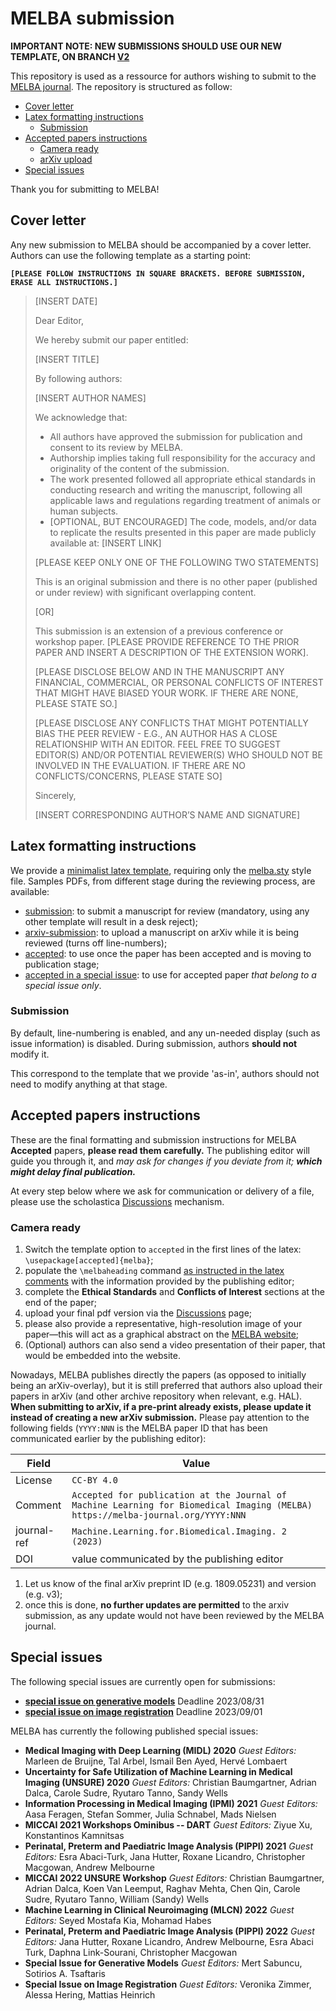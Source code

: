 # MELBA submission

**IMPORTANT NOTE: NEW SUBMISSIONS SHOULD USE OUR NEW TEMPLATE, ON BRANCH [V2](https://github.com/melba-journal/submission/tree/v2)**

This repository is used as a ressource for authors wishing to submit to the [MELBA journal](https://www.melba-journal.org). The repository is structured as follow:
* [Cover letter](#cover-letter)
* [Latex formatting instructions](#latex-formatting-instructions)
    * [Submission](#submission)
* [Accepted papers instructions](#accepted-papers-instructions)
    * [Camera ready](#camera-ready)
    * [arXiv upload](#arxiv-upload)
* [Special issues](#special-issues)

Thank you for submitting to MELBA!

## Cover letter
Any new submission to MELBA should be accompanied by a cover letter. Authors can use the following template as a starting point:

**`[PLEASE FOLLOW INSTRUCTIONS IN SQUARE BRACKETS. BEFORE SUBMISSION, ERASE ALL INSTRUCTIONS.]`**

>
> [INSERT DATE]
>
> Dear Editor,
>
> We hereby submit our paper entitled:
>
> [INSERT TITLE]
>
> By following authors:
>
> [INSERT AUTHOR NAMES]
>
> We acknowledge that:
> - All authors have approved the submission for publication and consent to its review by MELBA.
> - Authorship implies taking full responsibility for the accuracy and originality of the content of the submission.
> - The work presented followed all appropriate ethical standards in conducting research and writing the manuscript, following all applicable laws and regulations regarding treatment of animals or human subjects.
> - [OPTIONAL, BUT ENCOURAGED] The code, models, and/or data to replicate the results presented in this paper are made publicly available at: [INSERT LINK]
>
> [PLEASE KEEP ONLY ONE OF THE FOLLOWING TWO STATEMENTS]
>
> This is an original submission and there is no other paper (published or under review) with significant overlapping content.
>
> [OR]
>
> This submission is an extension of a previous conference or workshop paper. [PLEASE PROVIDE REFERENCE TO THE PRIOR PAPER AND INSERT A DESCRIPTION OF THE EXTENSION WORK].
>
> [PLEASE DISCLOSE BELOW AND IN THE MANUSCRIPT ANY FINANCIAL, COMMERCIAL, OR PERSONAL CONFLICTS OF INTEREST THAT MIGHT HAVE BIASED YOUR WORK. IF THERE ARE NONE, PLEASE STATE SO.]
>
> [PLEASE DISCLOSE ANY CONFLICTS THAT MIGHT POTENTIALLY BIAS THE PEER REVIEW - E.G., AN AUTHOR HAS A CLOSE RELATIONSHIP WITH AN EDITOR. FEEL FREE TO SUGGEST EDITOR(S) AND/OR POTENTIAL REVIEWER(S) WHO SHOULD NOT BE INVOLVED IN THE EVALUATION. IF THERE ARE NO CONFLICTS/CONCERNS, PLEASE STATE SO]
>
>
> Sincerely,
>
> [INSERT CORRESPONDING AUTHOR’S NAME AND SIGNATURE]


## Latex formatting instructions
We provide a [minimalist latex template](latex/melba-sample.tex), requiring only the [melba.sty](latex/melba.sty) style file. Samples PDFs, from different stage during the reviewing process, are available:
* [submission](latex/melba-sample-in-submission.pdf): to submit a manuscript for review (mandatory, using any other template will result in a desk reject);
* [arxiv-submission](latex/melba-sample-arxiv-submission.pdf): to upload a manuscript on arXiv while it is being reviewed (turns off line-numbers);
* [accepted](latex/melba-sample-accepted.pdf): to use once the paper has been accepted and is moving to publication stage;
* [accepted in a special issue](latex/melba-sample-accepted-special-issue.pdf): to use for accepted paper *that belong to a special issue only*.

### Submission
By default, line-numbering is enabled, and any un-needed display (such as issue information) is disabled. During submission, authors **should not** modify it.

This correspond to the template that we provide 'as-in', authors should not need to modify anything at that stage.


## Accepted papers instructions
These are the final formatting and submission instructions for MELBA **Accepted** papers, **please read them carefully.**
The publishing editor will guide you through it, and _may ask for changes if you deviate from it; **which might delay final publication.**_

At every step below where we ask for communication or delivery of a file, please use the scholastica [Discussions](https://help.scholasticahq.com/article/117-how-do-discussions-work) mechanism.

### Camera ready

1. Switch the template option to `accepted` in the first lines of the latex: `\usepackage[accepted]{melba}`;
1. populate the `\melbaheading` command [as instructed in the latex comments](https://github.com/melba-journal/submission/blob/master/latex/melba-sample.tex#L29) with the information provided by the publishing editor;
1. complete the **Ethical Standards** and **Conflicts of Interest** sections at the end of the paper;
1. upload your final pdf version via the [Discussions](https://help.scholasticahq.com/article/117-how-do-discussions-work) page;
1. please also provide a representative, high-resolution image of your paper—this will act as a graphical abstract on the [MELBA website](https://www.melba-journal.1org);
1. (Optional) authors can also send a video presentation of their paper, that would be embedded into the website.


Nowadays, MELBA publishes directly the papers (as opposed to initially being an arXiv-overlay), but it is still preferred that authors also upload their papers in arXiv (and other archive repository when relevant, e.g. HAL).
**When submitting to arXiv, if a pre-print already exists, please update it instead of creating a new arXiv submission.**
Please pay attention to the following fields (`YYYY:NNN` is the MELBA paper ID that has been communicated earlier by the publishing editor):

| Field | Value  |
|-------|--------|
| License | `CC-BY 4.0` |
| Comment | `Accepted for publication at the Journal of Machine Learning for Biomedical Imaging (MELBA)  https://melba-journal.org/YYYY:NNN` |
| journal-ref | `Machine.Learning.for.Biomedical.Imaging. 2 (2023)` |
| DOI | value communicated by the publishing editor |



<!-- 1. the license should be `CC-BY 4.0`;
1. the arXiv Comments field **must** say "*Accepted for publication at the Journal of Machine Learning for Biomedical Imaging (MELBA)  https://www.melba-journal.org/papers/YYYY:NNN.html*". `YYYY:NNN` is the MELBA paper ID that has been communicated earlier by the publishing editor;
1. moreover, the `journal-ref` field should contain `Machine.Learning.for.Biomedical.Imaging. 1 (2022)`; -->
1. Let us know of the final arXiv preprint ID (e.g. 1809.05231) and version (e.g. v3);
1. once this is done, **no further updates are permitted** to the arxiv submission, as any update would not have been reviewed by the MELBA journal.

## Special issues
The following special issues are currently open for submissions:
* **[special issue on generative models](https://melba-journal.org/blog/010-special-issue-generative-models.html)** Deadline 2023/08/31
* **[special issue on image registration](https://melba-journal.org/blog/012-special-issue-image-registration.html)** Deadline 2023/09/01


MELBA has currently the following published special issues:
* **Medical Imaging with Deep Learning (MIDL) 2020**
*Guest Editors:* Marleen de Bruijne, Tal Arbel, Ismail Ben Ayed, Hervé Lombaert
* **Uncertainty for Safe Utilization of Machine Learning in Medical Imaging (UNSURE) 2020**
*Guest Editors:* Christian Baumgartner, Adrian Dalca, Carole Sudre, Ryutaro Tanno, Sandy Wells
* **Information Processing in Medical Imaging (IPMI) 2021**
*Guest Editors:* Aasa Feragen, Stefan Sommer, Julia Schnabel, Mads Nielsen
* **MICCAI 2021 Workshops Ominibus -- DART**
*Guest Editors:* Ziyue Xu, Konstantinos Kamnitsas
* **Perinatal, Preterm and Paediatric Image Analysis (PIPPI) 2021**
*Guest Editors:* Esra Abaci-Turk, Jana Hutter, Roxane Licandro, Christopher Macgowan, Andrew Melbourne
* **MICCAI 2022 UNSURE Workshop**
*Guest Editors:* Christian Baumgartner, Adrian Dalca, Koen Van Leemput, Raghav Mehta, Chen Qin, Carole Sudre, Ryutaro Tanno, William (Sandy) Wells
* **Machine Learning in Clinical Neuroimaging (MLCN) 2022**
*Guest Editors:* Seyed Mostafa Kia, Mohamad Habes
* **Perinatal, Preterm and Paediatric Image Analysis (PIPPI) 2022**
*Guest Editors:* Jana Hutter, Roxane Licandro, Andrew Melbourne, Esra Abaci Turk, Daphna Link-Sourani, Christopher Macgowan
* **Special Issue for Generative Models**
*Guest Editors:*  Mert Sabuncu, Sotirios A. Tsaftaris
* **Special Issue on Image Registration**
*Guest Editors:*  Veronika Zimmer, Alessa Hering, Mattias Heinrich
